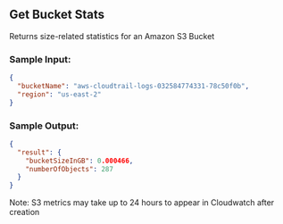 ## Get Bucket Stats

Returns size-related statistics for an Amazon S3 Bucket  

### Sample Input:
```json
{
  "bucketName": "aws-cloudtrail-logs-032584774331-78c50f0b",
  "region": "us-east-2"
}
```

### Sample Output:
```json
{
  "result": {
    "bucketSizeInGB": 0.000466,
    "numberOfObjects": 287
  }
}
```
Note: S3 metrics may take up to 24 hours to appear in Cloudwatch after creation
